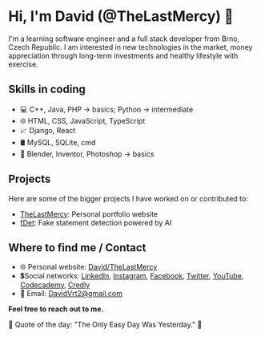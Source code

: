 # Hi, I'm David (@TheLastMercy) 👑

I'm a learning software engineer and a full stack developer from Brno, Czech Republic. I am interested in new technologies in the market, money appreciation through long-term investments and healthy lifestyle with exercise.

## Skills in coding
- 💻 C++, Java, PHP -> basics; Python -> intermediate
- 🌐 HTML, CSS, JavaScript, TypeScript
- 📈 Django, React
- 🛢 MySQL, SQLite, cmd
- 🎨 Blender, Inventor, Photoshop -> basics

## Projects
Here are some of the bigger projects I have worked on or contributed to:

- [TheLastMercy](https://github.com/TheLastMercy/TheLastMercy.github.io): Personal portfolio website
- [fDet](https://github.com/ByteSpiritGit/fdet): Fake statement detection powered by AI

## Where to find me / Contact
- 🌐 Personal website: [David/TheLastMercy](https://thelastmercy.github.io)
- 💲Social networks: [LinkedIn](https://www.linkedin.com/in/vrtilek-david/), [Instagram](https://www.instagram.com/_davydeq_/), [Facebook](https://www.facebook.com/TheLastMercy/), [Twitter](https://twitter.com/_TheLastMercy_/), [YouTube](https://www.youtube.com/@thelastmercy/), [Codecademy](https://www.codecademy.com/profiles/TheLastMercy/), [Credly](https://www.credly.com/users/vrtilek-david/badges)
- 📧 Email: DavidVrt2@gmail.com
  
**Feel free to reach out to me.**

💎 Quote of the day: "The Only Easy Day Was Yesterday." 💎
